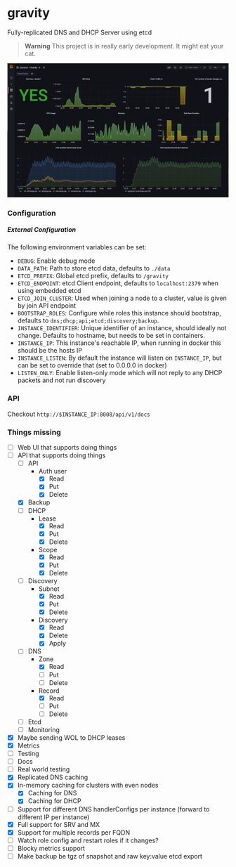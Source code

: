 # gravity

Fully-replicated DNS and DHCP Server using etcd

> **Warning**
> This project is in really early development. It might eat your cat.

![](./.github/grafana.png)

### Configuration

##### External Configuration

The following environment variables can be set:

- `DEBUG`: Enable debug mode
- `DATA_PATH`: Path to store etcd data, defaults to `./data`
- `ETCD_PREFIX`: Global etcd prefix, defaults to `/gravity`
- `ETCD_ENDPOINT`: etcd Client endpoint, defaults to `localhost:2379` when using embedded etcd
- `ETCD_JOIN_CLUSTER`: Used when joining a node to a cluster, value is given by join API endpoint
- `BOOTSTRAP_ROLES`: Configure while roles this instance should bootstrap, defaults to `dns;dhcp;api;etcd;discovery;backup`.
- `INSTANCE_IDENTIFIER`: Unique identifier of an instance, should ideally not change. Defaults to hostname, but needs to be set in containers.
- `INSTANCE_IP`: This instance's reachable IP, when running in docker this should be the hosts IP
- `INSTANCE_LISTEN`: By default the instance will listen on `INSTANCE_IP`, but can be set to override that (set to 0.0.0.0 in docker)
- `LISTEN_ONLY`: Enable listen-only mode which will not reply to any DHCP packets and not run discovery

### API

Checkout `http://$INSTANCE_IP:8008/api/v1/docs`

### Things missing

- [ ] Web UI that supports doing things
- [ ] API that supports doing things
    - [ ] API
        - Auth user
            - [x] Read
            - [x] Put
            - [x] Delete
    - [x] Backup
    - [ ] DHCP
        - Lease
            - [x] Read
            - [x] Put
            - [x] Delete
        - Scope
            - [x] Read
            - [x] Put
            - [x] Delete
    - [ ] Discovery
        - Subnet
            - [x] Read
            - [x] Put
            - [x] Delete
        - Discovery
            - [x] Read
            - [x] Delete
            - [x] Apply
    - [ ] DNS
        - Zone
            - [x] Read
            - [ ] Put
            - [ ] Delete
        - Record
            - [x] Read
            - [ ] Put
            - [ ] Delete
    - [ ] Etcd
    - [ ] Monitoring
- [x] Maybe sending WOL to DHCP leases
- [x] Metrics
- [ ] Testing
- [ ] Docs
- [ ] Real world testing
- [x] Replicated DNS caching
- [x] In-memory caching for clusters with even nodes
    - [x] Caching for DNS
    - [x] Caching for DHCP
- [ ] Support for different DNS handlerConfigs per instance (forward to different IP per instance)
- [x] Full support for SRV and MX
- [x] Support for multiple records per FQDN
- [ ] Watch role config and restart roles if it changes?
- [ ] Blocky metrics support
- [ ] Make backup be tgz of snapshot and raw key:value etcd export
